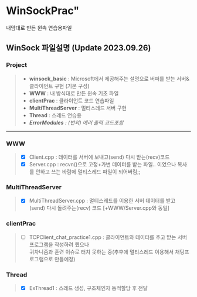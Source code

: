 # WinSockPrac"

내맘대로 만든 윈속 연습용파일 

## WinSock 파일설명 (Update 2023.09.26)

### Project
> - **winsock_basic** : Microsoft에서 제공해주는 설명으로 버퍼를 받는 서버&클라이언트 구현 (기본 구성)
> - **WWW** : 내 방식대로 만든 윈속 기초 파일
> - **clientPrac** : 클라이언트 코드 연습파일 
> - **MultiThreadServer** : 멀티스레드 서버 구현
> - **Thread** : 스레드 연습용
> - _**ErrorModules** : (번외) 에러 출력 코드포함_



* * *

### WWW
> - [x] Client.cpp : 데이터를 서버에 보내고(send) 다시 받는(recv)코드
> - [x] Server.cpp : recvn()으로 고정+가변 데이터를 받는 파일.. 이었으나 복사를 안하고 쓰는 바람에 멀티스레드 파일이 되어버림;;


### MultiThreadServer
> - [x] MultiThreadServer.cpp : 멀티스레드를 이용한 서버 데이터를 받고(send) 다시 돌려주는(recv) 코드 [+WWW/Server.cpp와 동일]

### clientPrac 
> - [ ] TCPClient_chat_practice1.cpp : 클라이언트와 데이터를 주고 받는 서버 프로그램을 작성하려 헀으나 				
귀차니즘과 훈련 이슈로 터치 못하는 중(추후에 멀티스레드 이용해서 채팅프로그램으로 만들예정)

### Thread 
> - [x] ExThread1 : 스레드 생성, 구조체인자 동적할당 후 전달
